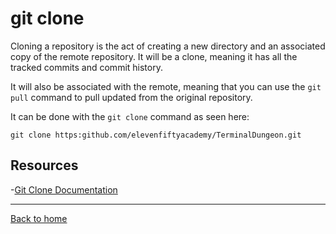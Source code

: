 # git clone

Cloning a repository is the act of creating a new directory and an associated copy of the remote repository. It will be a clone, meaning it has all the tracked commits and commit history.

It will also be associated with the remote, meaning that you can use the `git pull` command to pull updated  from the original repository.

It can be done with the `git clone` command as seen here:

```
git clone https:github.com/elevenfiftyacademy/TerminalDungeon.git
```

## Resources

-[Git Clone Documentation](https://git-scm.com/docs/git-clone)

---

[Back to home](README.md)